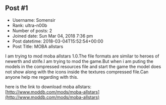 ## Post #1
- Username: Somensir
- Rank: ultra-n00b
- Number of posts: 2
- Joined date: Sun Mar 04, 2018 7:36 pm
- Post datetime: 2018-03-04T15:52:54+00:00
- Post Title: MOBA allstars

I am trying to mod moba allstars 1.0.The file formats are similar to heroes of newerth and strife.I am trying to mod the game.But when i am puting the models in the compressed resources file and start the game the model does not show along with the icons inside the textures compressed file.Can anyone help me regarding with this.

here is the link to download moba allstars: [http://www.moddb.com/mods/moba-allstars](http://www.moddb.com/mods/moba-allstars)
